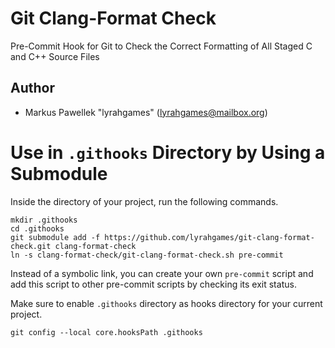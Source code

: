 # Git Clang-Format Check

Pre-Commit Hook for Git to Check the Correct Formatting of All Staged C and C++ Source Files

## Author
- Markus Pawellek "lyrahgames" (lyrahgames@mailbox.org)

# Use in `.githooks` Directory by Using a Submodule

Inside the directory of your project, run the following commands.

    mkdir .githooks
    cd .githooks
    git submodule add -f https://github.com/lyrahgames/git-clang-format-check.git clang-format-check
    ln -s clang-format-check/git-clang-format-check.sh pre-commit

Instead of a symbolic link, you can create your own `pre-commit` script and add this script to other pre-commit scripts by checking its exit status.

Make sure to enable `.githooks` directory as hooks directory for your current project.

    git config --local core.hooksPath .githooks

